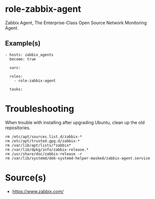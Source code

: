 # role-zabbix-agent
Zabbix Agent, The Enterprise-Class Open Source Network Monitoring Agent.


Example(s)
----------------
```
- hosts: zabbix_agents
  become: true

  vars:

  roles:
    - role-zabbix-agent

  tasks:
```
# Troubleshooting

When trouble with installing after upgrading Ubuntu, clean up the old repositories.
```
rm /etc/apt/sources.list.d/zabbix-*
rm /etc/apt/trusted.gpg.d/zabbix-*
rm /var/lib/apt/lists/*zabbix*
rm /var/lib/dpkg/info/zabbix-release.*
rm /usr/share/doc/zabbix-release -r
rm /var/lib/systemd/deb-systemd-helper-masked/zabbix-agent.service
```

# Source(s)
- https://www.zabbix.com/
